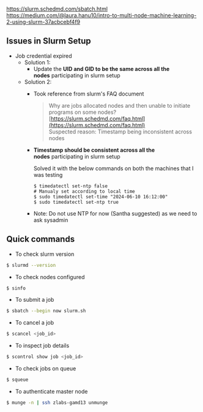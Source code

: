 https://slurm.schedmd.com/sbatch.html
https://medium.com/@laura.hanu10/intro-to-multi-node-machine-learning-2-using-slurm-37acbcebf4f9

## Issues in Slurm Setup

- Job credential expired
	- Solution 1:
		- Update the **UID and GID to be the same across all the nodes** participating in slurm setup
	- Solution 2: 
		- Took reference from slurm's FAQ document  
		  
		  >Why are jobs allocated nodes and then unable to initiate programs on some nodes?  [https://slurm.schedmd.com/faq.html](https://slurm.schedmd.com/faq.html)  
	        Suspected reason: Timestamp being inconsistent across nodes
	      
		- **Timestamp should be consistent across all the nodes** participating in slurm setup  
		  
		  Solved it with the below commands on both the machines that I was testing  
		    ```  
		    $ timedatectl set-ntp false  
		    # Manualy set according to local time  
		    $ sudo timedatectl set-time "2024-06-10 16:12:00"  
		    $ sudo timedatectl set-ntp true  
		    ```
		- Note: Do not use NTP for now (Santha suggested) as we need to ask sysadmin

## Quick commands

- To check slurm version
```bash
$ slurmd --version
```
- To check nodes configured
```bash
$ sinfo
```
- To submit a job
```bash
$ sbatch --begin now slurm.sh
```
- To cancel a job
```bash
$ scancel <job_id>
```
- To inspect job details
```bash
$ scontrol show job <job_id>
```
- To check jobs on queue
```bash
$ squeue
```
- To authenticate master node
```bash
$ munge -n | ssh zlabs-gamd13 unmunge
```